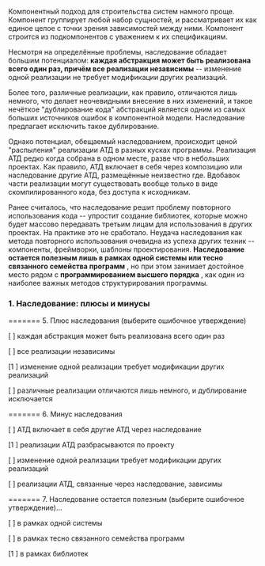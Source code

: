 Компонентный подход для строительства систем намного проще. Компонент группирует любой набор сущностей, и рассматривает их как единое целое с точки зрения зависимостей между ними. Компонент строится из подкомпонентов с уважением к их спецификациям.

Несмотря на определённые проблемы, наследование обладает большим потенциалом: **каждая абстракция может быть реализована всего один раз, причём все реализации независимы** -- изменение одной реализации не требует модификации других реализаций.

Более того, различные реализации, как правило, отличаются лишь немного, что делает неочевидными внесение в них изменений, и такое нечёткое "дублирование кода" абстракций является одним из самых больших источников ошибок в компонентной модели. Наследование предлагает исключить такое дублирование.

Однако потенциал, обещаемый наследованием, происходит ценой "распыления" реализации АТД в разных кусках программы. Реализация АТД редко когда собрана в одном месте, разве что в небольших проектах. Как правило, АТД включает в себя через композицию или наследование другие АТД, размещённые неизвестно где. Вдобавок части реализации могут существовать вообще только в виде скомпилированного кода, без доступа к исходникам.

Ранее считалось, что наследование решит проблему повторного использования кода -- упростит создание библиотек, которые можно будет массово передавать третьим лицам для использования в других проектах. На практике это не сработало. Неудача наследования как метода повторного использования очевидна из успеха других техник -- компоненты, фреймворки, шаблоны проектирования.  **Наследование остается полезным лишь в рамках одной системы или тесно связанного семейства программ** , но при этом занимает достойное место рядом с  **программированием высшего порядка** , как один из наиболее важных методов структурирования программы.


### 1. Наследование: плюсы и минусы

======= 5. Плюс наследования (выберите ошибочное утверждение)

[ ] каждая абстракция может быть реализована всего один раз

[ ] все реализации независимы

[1 ] изменение одной реализации требует модификации других реализаций

[ ] различные реализации отличаются лишь немного, и дублирование исключается

======= 6. Минус наследования

[ ] АТД включает в себя другие АТД через наследование

[1 ] реализации АТД разбрасываются по проекту

[ ] изменение одной реализации требует модификации других реализаций

[ ] реализации АТД, связанные через наследование, зависимы

======= 7. Наследование остается полезным (выберите ошибочное утверждение)...

[ ] в рамках одной системы

[ ] в рамках тесно связанного семейства программ

[1 ] в рамках библиотек
